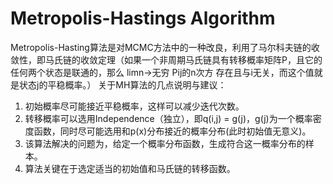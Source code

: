 # Metropolis-Hastings Algorithm
Metropolis-Hasting算法是对MCMC方法中的一种改良，利用了马尔科夫链的收敛性，即马氏链的收敛定理（如果一个非周期马氏链具有转移概率矩阵P，且它的任何两个状态是联通的，那么 limn->无穷 Pij的n次方 存在且与i无关，而这个值就是状态j的平稳概率。）
关于MH算法的几点说明与建议：
1. 初始概率尽可能接近平稳概率，这样可以减少迭代次数。
2. 转移概率可以选用Independence（独立），即q(i,j) = g(j)，g(j)为一个概率密度函数，同时尽可能选用和p(x)分布接近的概率分布(此时初始值无意义)。
3. 该算法解决的问题为，给定一个概率分布函数，生成符合这一概率分布的样本。
4. 算法关键在于选定适当的初始值和马氏链的转移函数。